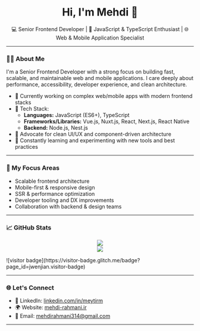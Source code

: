 <h1 align="center">Hi, I'm Mehdi 👋</h1>

<p align="center">
  💻 Senior Frontend Developer | 🧠 JavaScript & TypeScript Enthusiast | 🌐 Web & Mobile Application Specialist
</p>

---

### 🧑‍💻 About Me

I'm a Senior Frontend Developer with a strong focus on building fast, scalable, and maintainable web and mobile applications. I care deeply about performance, accessibility, developer experience, and clean architecture.

- 🔭 Currently working on complex web/mobile apps with modern frontend stacks
- 🧰 Tech Stack:
  - **Languages:** JavaScript (ES6+), TypeScript
  - **Frameworks/Libraries:** Vue.js, Nuxt.js, React, Next.js, React Native
  - **Backend:** Node.js, Nest.js
- 🎨 Advocate for clean UI/UX and component-driven architecture
- 🧠 Constantly learning and experimenting with new tools and best practices

---

### 🚀 My Focus Areas

- Scalable frontend architecture
- Mobile-first & responsive design
- SSR & performance optimization
- Developer tooling and DX improvements
- Collaboration with backend & design teams

---

### 📈 GitHub Stats

<p align="center">
  <img src="https://github-readme-stats.vercel.app/api?username=meytirm&show_icons=true&theme=default&hide_title=true" />
  <br/>
  <img src="https://streak-stats.demolab.com?user=meytirm&theme=default" />
</p>
![visitor badge](https://visitor-badge.glitch.me/badge?page_id=jwenjian.visitor-badge)


---

### 🌐 Let's Connect

- 💼 LinkedIn: [linkedin.com/in/meytirm](https://www.linkedin.com/in/meytirm/)
- 🌍 Website: [mehdi-rahmani.ir](https://mehdi-rahmani.ir/)
- 📧 Email: mehdirahmani314@gmail.com

---

